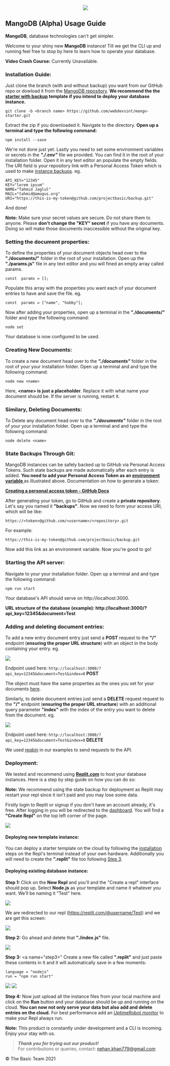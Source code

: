 
<p align="center"><img src="https://cdn.discordapp.com/attachments/773953073272848386/907001591159218247/video_image__2_-removebg-preview.png"></img></p>

## MangoDB (Alpha) Usage Guide

**MangoDB**, database technologies can't get simpler.

Welcome to your shiny new **MangoDB** instance! Till we get the CLI up and running feel free to stop by here to learn how to operate your database.

**Video Crash Course:** Currently Unavailable.

### Installation Guide: <a name="install"></a>

Just clone the branch (with and without backup) you want from our GitHub repo or dowload it from the [MangoDB repository](https://github.com/webdevsint/mango-starter). **We recommend the the [starter with backup](https://github.com/webdevsint/mango/tree/starter-with-backup) template if you intend to deploy your database instance.**

    git clone -b <branch name> https://github.com/webdevsint/mango-starter.git

Extract the zip if you downloaded it. Navigate to the directory. **Open up a terminal and type the following command:**

    npm install --save

We're not done just yet. Lastly you need to set some <a name="env">environment variables</a> or secrets in the **_"./.env"_** file we provided. You can find it in the root of your installation folder. Open it in any text editor an populate the empty fields. The URI field is your repository link with a Personal Access Token which is used to make <a href="#backup">instance backups</a>. eg.

    API_KEY="12345"
    KEY="lorem ipsum"
    NAME="Tahmid Jaglul"
    MAIL="tahmid@amogus.org"
    URI="https://this-is-my-token@github.com/projectbasic/backup.git"

And done!

**Note:** Make sure your secret values are secure. Do not share them to anyone. Please **don't change the "KEY" secret** if you have any documents. Doing so will make those documents inaccessible without the original key.

### Setting the document properties:

To <a name="properties"></a> define  the properties of your document objects head over to the **"./documents/"** folder in the root of your installation. Open up the **"./params.js"** file in any text editor and you will fined an empty array called params.

    const  params = [];

Populate this array with the properties you want each of your document entries to have and save the file. eg.

    const  params = ["name", "hobby"];

Now after adding your properties, open up a terminal in the **"./documents/"** folder and type the following command:

    node set

Your database is now configured to be used.

### Creating New Documents:

To create a new document head over to the **_"./documents"_** folder in the root of your your installation folder. Open up a terminal and and type the following command:

    node new <name>

Here, **\<name> is just a placeholder**. Replace it with what name your document should be. If the server is running, restart it.

### Similary, Deleting Documents:

To Delete any document head over to the **_"./documents"_** folder in the root of your your installation folder. Open up a terminal and and type the following command:

    node delete <name>

### State Backups Through Git:

MangoDB instances can be safely <a name="backup"></a>backed up to GitHub via Personal Access Tokens. Such state backups are made automatically after each entry is added. **You need to add your Personal Access Token as an <a href="#env"> environment variable </a>** as illustrated above. Documentation on how to generate a token:

[**Creating a personal access token - GitHub Docs**](https://docs.github.com/en/authentication/keeping-your-account-and-data-secure/creating-a-personal-access-token)

After generating your token, go to GitHub and create a **private repository**. Let's say you named it **"backups"**. Now we need to form your access URI, which will be like:

    https://<token>@github.com/<username>/<repository>.git

For example:

    https://this-is-my-token@github.com/projectbasic/backup.git

Now add this link as an environment variable. Now you're good to go!

### Starting the API server:

Navigate to your your installation folder. Open up a terminal and and type the following command:

    npm run start

Your database's API should serve on http://localhost:3000.

**URL structure of the database (example): http://localhost:3000/?api_key=12345&document=Test**

### Adding and deleting document entries:

To add a new entry document entry just send a **POST** request to the **"/"** endpoint (**ensuring the proper URL structure**) with an object in the body containing your entry. eg.

<img src="https://cdn.discordapp.com/attachments/744186963787251712/907867012636753920/unknown.png"></img>

Endpoint used here: 
`http://localhost:3000/?api_key=12345&document=Test&index=0` **POST**

The object must have the same properties as the ones you set for your documents <a href="#properties">here</a>.

Similarly, to delete document entries just send a **DELETE** request request to the **"/"** endpoint (**ensuring the proper URL structure**)  with an additional query parameter **"index"** with the index of the entry you want to delete from the document. eg.

<img src="https://cdn.discordapp.com/attachments/744186963787251712/907870280670642236/unknown.png"></img>

Endpoint used here: 
`http://localhost:3000/?api_key=12345&document=Test&index=0` **DELETE**

We used [reqbin](https://reqbin.com) in our examples to send requests to the API.

### Deployment:
We tested and recommend using [**Replit.com**](https://replit.com) to host your database instances. Here is a step by step guide on how you can do so:

**Note:** We recommend using the state backup for deployment as Replit may restart your repl since it isn't paid and you may lose some data.

Firstly login to Replit or signup if you don't have an account already, it's free. After logging in you will be redirected to the [dashboard](https://replit.com/~). You will find a **"Create Repl"** on the top left corner of the page.

<img src="https://cdn.discordapp.com/attachments/744186963787251712/907875510355378176/unknown.png"></img>

#### Deploying new template instance:

You can deploy a starter template on the cloud by following the <a href="#install">installation</a> steps on the Repl's terminal instead of your own hardware. Additionally you will need to create the **".replit"** file too following <a href="#step3">Step 3</a>.

#### Deploying existing database instance:

**Step 1:** 
Click on the **New Repl** and you'll and the "Create a repl" interface should pop up. Select **Node.js** as your template and name it whatever you want. We'll be naming it "Test" here.

<img src="https://cdn.discordapp.com/attachments/744186963787251712/907876797750845481/unknown.png"></img>

We are redirected to our repl (https://replit.com/@username/Test) and we are get this screen:

<img src="https://cdn.discordapp.com/attachments/744186963787251712/907877463164612608/unknown.png"></img>

**Step 2:** 
Go ahead and delete that **"./index.js"** file.

<img src="https://cdn.discordapp.com/attachments/744186963787251712/907880480739844096/unknown.png"></img>

**Step 3:**  <a name="step3></a>"
Create a new file called **".replit"** and just paste these contents in it and it will automatically save in a few moments:

    language = "nodejs"
    run = "npm run start"

<img src="https://cdn.discordapp.com/attachments/744186963787251712/907880709841109032/unknown.png"></img>
<img src="https://cdn.discordapp.com/attachments/744186963787251712/907881131737772072/unknown.png"></img>

**Step 4:** 
Now just upload all the instance files from your local machine and click on the **Run** button and your database should be up and running on the cloud. **You can now not only serve your data but also add and delete entries on the cloud.** For best performance add an [UptimeRobot monitor](https://uptimerobot.com/) to make your Repl always run.

**Note:** This product is constantly under development and a CLI is incoming. Enjoy your stay with us.

> **_Thank you for trying out our product!_** \
> For contributions or queries, contact: [nehan.khan779@gmail.com](mailto:nehan.khan779@gmail.com)

&copy; The Basic Team 2021
